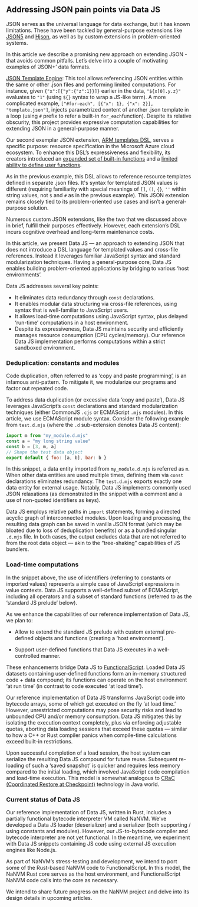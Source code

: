 ## Addressing JSON pain points via Data JS

JSON serves as the universal language for data exchange, but it has known limitations.
These have been tackled by general-purpose extensions like
[JSON5](https://json5.org/) and [Hjson](https://github.com/hjson/hjson-js), as well as
by custom extensions in problem-oriented systems.

In this article we describe a promising new approach on extending JSON - that avoids
common pitfalls. Let’s delve into a couple of motivating examples of ‘JSON+’ data
formats.

[JSON Template Engine](https://github.com/vmware-archive/json-template-engine/blob/master/templating/README.md):
This tool allows referencing JSON entities within the same or other .json files and
performing limited computations. For instance, given `{"x":[{"y":{"z":1}}]}` earlier in
the data, `"${x[0].y.z}"` evaluates to `"1"` (using `${}` syntax to wrap a JS-like
term). A more complicated example,
`["#for-each", [{"x": 1}, {"x": 2}], "template.json"]`, injects parametrized
content of another .json template in a loop (using `#` prefix to refer a built-in
`for_each`function). Despite its relative obscurity, this project provides expressive
computation capabilities for extending JSON in a general-purpose manner.

Our second exemplar JSON extension,
[ARM templates DSL](https://learn.microsoft.com/en-us/azure/azure-resource-manager/templates/syntax),
serves a specific purpose: resource specification in the Microsoft Azure cloud
ecosystem. To enhance this DSL’s expressiveness and flexibility, its creators
introduced an
[expanded set of built-in functions](https://learn.microsoft.com/en-us/azure/azure-resource-manager/templates/template-functions)
and a [limited ability to define user functions](https://learn.microsoft.com/en-us/azure/azure-resource-manager/templates/syntax#functions).

As in the previous example, this DSL allows to reference resource templates defined
in separate .json files. It's syntax for templated JSON values is different (requiring
familiarity with special meanings of  `[]`, `()`, `{}`, `''` within string values, not
`$` and `#` as in the previous example). This JSON extension remains closely tied to its
problem-oriented use cases and isn’t a general-purpose solution.

Numerous custom JSON extensions, like the two that we discussed above in brief,
fulfill their purposes effectively. However, each extension’s DSL incurs cognitive
overhead and long-term maintenance costs.

In this article, we present Data JS — an approach to extending JSON that does not
introduce a DSL language for templated values and cross-file references. Instead it
leverages familiar JavaScript syntax and standard modularization techniques. Having a
general-purpose core, Data JS enables building problem-oriented applications by
bridging to various ‘host environments’.

Data JS addresses several key points:
- It eliminates data redundancy through `const` declarations.
- It enables modular data structuring via cross-file references, using syntax that is
well-familiar to JavaScript users. 
- It allows load-time computations using JavaScript syntax, plus delayed ‘run-time’
computations in a host environment.
- Despite its expressiveness, Data JS maintains security and efficiently manages 
resource consumption (CPU cycles/memory). Our reference Data JS implementation performs
computations within a strict sandboxed environment.

### Deduplication: constants and modules

Code duplication, often referred to as ‘copy and paste programming’, is an infamous
anti-pattern. To mitigate it, we modularize our programs and factor out repeated code.

To address data duplication (or excessive data ‘copy and paste’), Data JS leverages
JavaScript’s `const` declarations and standard modularization techniques (either
CommonJS `.cjs` or ECMAScript `.mjs` modules). In this article, we use ECMAScript module
syntax. Consider the following example from `test.d.mjs` (where the `.d` sub-extension
denotes Data JS content):

```js
import m from "my_module.d.mjs"
const a = "my long string value"
const b = [3, m, a]
// Shape the test data object
export default { foo: [a, b], bar: b }
```

In this snippet, a data entity imported from `my_module.d.mjs` is referred as `m`.
When other data entities are used multiple times, defining them via `const`
declarations eliminates redundancy. The `test.d.mjs` exports exactly one data entity
for external usage. Notably, Data JS implements commonly used JSON relaxations (as
demonstrated in the snippet with a comment and a use of non-quoted identifiers as keys).

Data JS employs relative paths in `import` statements, forming a directed acyclic graph
of interconnected modules. Upon loading and processing, the resulting data graph can be
saved in vanilla JSON format (which may be bloated due to loss of deduplication
benefits) or as a bundled singular `.d.mjs` file. In both cases, the output excludes
data that are not referred to from the root data object — akin to the “tree-shaking”
capabilities of JS bundlers.


### Load-time computations

In the snippet above, the use of identifiers (referring to constants or imported
values) represents a simple case of JavaScript expressions in value contexts. Data
JS supports a well-defined subset of ECMAScript, including all operators and a subset
of standard functions (referred to as the ‘standard JS prelude’ below).

As we enhance the capabilities of our reference implementation of Data JS, we plan to:
- Allow to extend the standard JS prelude with custom external pre-defined objects and
functions (creating a ‘host environment’).

- Support user-defined functions that Data JS executes in a well-controlled manner.

These enhancements bridge Data JS to
[FunctionalScript](https://medium.com/@sergeyshandar/list/functional-programming-in-javascript-495efca5536a).
Loaded Data JS datasets containing user-defined functions form an in-memory structured
code + data compound; its functions can operate on the host environment ‘at run time’
(in contrast to code executed ‘at load time’).

Our reference implementation of Data JS transforms JavaScript code into bytecode
arrays, some of which get executed on the fly ‘at load time.’ However, unrestricted
computations may pose security risks and lead to unbounded CPU and/or memory
consumption. Data JS mitigates this by isolating the execution context completely,
plus via enforcing adjustable quotas, aborting data loading sessions that exceed these
quotas — similar to how a C++ or Rust compiler panics when compile-time calculations
exceed built-in restrictions.

Upon successful completion of a load session, the host system can serialize the
resulting Data JS compound for future reuse. Subsequent re-loading of such a ‘saved
snapshot’ is quicker and requires less memory compared to the initial loading, which
involved JavaScript code compilation and load-time execution. This model is somewhat
analogous to
[CRaC (Coordinated Restore at Checkpoint)](https://docs.azul.com/core/crac/crac-introduction)
technology in Java world.

### Current status of Data JS

Our reference implementation of Data JS, written in Rust, includes a partially
functional bytecode interpreter VM called NaNVM. We’ve developed a Data JS loader
(deserializer) and a serializer (both supporting / using constants and modules).
However, our JS-to-bytecode compiler and bytecode interpreter are not yet functional.
In the meantime, we experiment with Data JS snippets containing JS code using external
JS execution engines like Node.js.

As part of NaNVM’s stress-testing and development, we intend to port some of the
Rust-based NaNVM code to FunctionalScript. In this model, the NaNVM Rust core serves as
the host environment, and FunctionalScript NaNVM code calls into the core as necessary.

We intend to share future progress on the NaNVM project and delve into its design
details in upcoming articles.